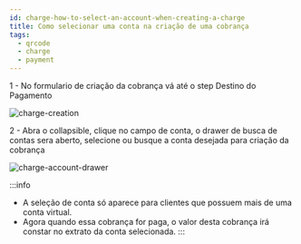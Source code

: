 ```yaml
---
id: charge-how-to-select-an-account-when-creating-a-charge
title: Como selecionar uma conta na criação de uma cobrança
tags:
  - qrcode
  - charge
  - payment
---
```


1 - No formulario de criação da cobrança vá até o step Destino do Pagamento

![charge-creation](/img/charge/charge-creation.png)

2 - Abra o collapsible, clique no campo de conta, o drawer de busca de contas sera aberto, selecione ou busque a conta desejada para criação da cobrança

![charge-account-drawer](/img/charge/charge-account-drawer.png)

:::info
- A seleção de conta só aparece para clientes que possuem mais de uma conta virtual.
- Agora quando essa cobrança for paga, o valor desta cobrança irá constar no extrato da conta selecionada.
:::
